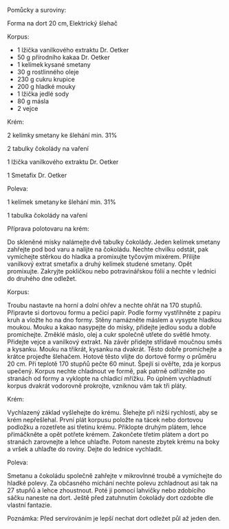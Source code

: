 Pomůcky a suroviny: 

Forma na dort 20 cm, Elektrický šlehač 

Korpus: 
- 1 lžička vanilkového extraktu Dr. Oetker 
- 50 g přírodního kakaa Dr. Oetker 
- 1 kelímek kysané smetany 
- 30 g rostlinného oleje 
- 230 g cukru krupice 
- 200 g hladké mouky 
- 1 lžička jedlé sody 
- 80 g másla 
- 2 vejce 

Krém: 

2 kelímky smetany ke šlehání min. 31% 

2 tabulky čokolády na vaření 

1 lžička vanilkového extraktu Dr. Oetker 

1 Smetafix Dr. Oetker 

Poleva: 

1 kelímek smetany ke šlehání min. 31% 

1 tabulka čokolády na vaření  

Příprava polotovaru na krém: 

Do skleněné misky nalámejte dvě tabulky čokolády. Jeden kelímek smetany zahřejte pod bod varu a nalijte na čokoládu. Nechte chvilku odstát, pak vymíchejte stěrkou do hladka a promixujte tyčovým mixérem. Přilijte vanilkový extrat smetafix a druhý kelímek studené smetany. Opět promixujte. Zakryjte pokličkou nebo potravinářskou fólií a nechte v lednici do druhého dne odležet. 

Korpus: 

Troubu nastavte na horní a dolní ohřev a nechte ohřát na 170 stupňů. Připravte si dortovou formu a pečicí papír. Podle formy vystřihněte z papíru kruh a vložte ho na dno formy. Stěny namázněte máslem a vysypte hladkou moukou. Mouku a kakao nasypejte do misky, přidejte jedlou sodu a dobře promíchejte. Změklé máslo, olej a cukr společně utřete do světlé hmoty. Přidejte vejce a vanilkový extrakt. Na závěr přidejte střídavě moučnou směs a kysanku. Mouku na třikrát, kysanku na dvakrát. Těsto dobře promíchejte a krátce projeďte šlehačem. Hotové těsto vlijte do dortové formy o průměru 20 cm. Při teplotě 170 stupňů pečte 60 minut. Špejlí si ověřte, zda je korpus upečený. Korpus nechte chladnout ve formě, pak patrně odřízněte po stranách od formy a vyklopte na chladicí mřížku. Po úplném vychladnutí korpus dvakrát vodorovně prokrojte, vzniknou vám tak tři pláty. 

Krém: 

Vychlazený základ vyšlehejte do krému. Šlehejte při nižší rychlosti, aby se krém nepřešlehal. První plát korpusu položte na tácek nebo dortovou podložku a rozetřete asi třetinu krému. Přiklopte druhým plátem, lehce přimáčkněte a opět potřete krémem. Zakončete třetím plátem a dort po stranách zarovnejte a lehce uhlaďte. Potom naneste zbytek krému na boky a vršek a uhlaďte do roviny. Dejte do lednice vychladit. 

Poleva: 

Smetanu a čokoládu společně zahřejte v mikrovlnné troubě a vymíchejte do hladké polevy. Za občasného míchání nechte polevu zchladnout asi tak na 27 stupňů a lehce zhoustnout. Poté ji pomocí lahvičky nebo zdobícího sáčku naneste na dort. Ještě před zatuhnutím čokolády dort ozdobte dle vlastní fantazie. 

Poznámka: Před servírováním je lepší nechat dort odležet půl až jeden den. 
